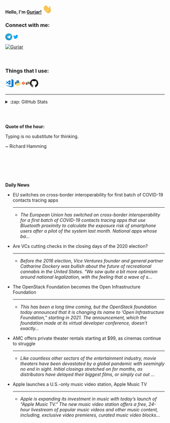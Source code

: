 #### Hello, I'm [Gurjar!](https://GurjarKing.github.io) <img src="https://raw.githubusercontent.com/ABSphreak/ABSphreak/master/gifs/Hi.gif" width="30px"></h2>


### Connect with me:

[<img align="left" alt="Gurjar | Telegram" width="22px" src="https://raw.githubusercontent.com/github/explore/80688e429a7d4ef2fca1e82350fe8e3517d3494d/topics/telegram/telegram.png" />][Telegram]
[<img align="left" alt="Gurjar | Twitter" width="22px" src="https://raw.githubusercontent.com/github/explore/80688e429a7d4ef2fca1e82350fe8e3517d3494d/topics/twitter/twitter.png" />][Twitter]
<br >
<br >
<a href="https://github.com/GurjarKing"><img src="https://komarev.com/ghpvc/?username=GurjarKing" alt="Gurjar" /></a> <br />
<br />
<br />
<!-- <br >

![](https://visitor-badge.glitch.me/badge?page_id=GurjarKing)

<br /> -->

### Things that I use:

[<img align="left" alt="Visual Studio Code" width="26px" src="https://raw.githubusercontent.com/github/explore/80688e429a7d4ef2fca1e82350fe8e3517d3494d/topics/visual-studio-code/visual-studio-code.png" />][VSCode]
[<img align="left" alt="Python" width="26px" src="https://raw.githubusercontent.com/github/explore/80688e429a7d4ef2fca1e82350fe8e3517d3494d/topics/python/python.png" />][Python]
[<img align="left" alt="Git" width="26px" src="https://raw.githubusercontent.com/github/explore/80688e429a7d4ef2fca1e82350fe8e3517d3494d/topics/git/git.png" />][Git]
[<img align="left" alt="GitHub" width="26px" src="https://raw.githubusercontent.com/github/explore/78df643247d429f6cc873026c0622819ad797942/topics/github/github.png" />][Github]

<br />
<br />

---
<details>
  <summary>:zap: GitHub Stats</summary>

<img align="left" alt="Gurjar's Github Stats" src="https://github-readme-stats.vercel.app/api?username=GurjarKing&show_icons=true&hide_border=true&count_private=true&include_all_commit=true&theme=algolia" />

</details>

<!-- ### 🔔 My latest tweet
<a href="https://twitter.com/Gurjar_King43" target="_blank">
	<img src="https://github.com/GurjarKing/GurjarKing/raw/master/tweet.png" width="70%" align="center" alt="Click to view on Twitter" title="My latest tweet, as an image"/>
</a> -->
<br>

<pre>

</pre>

**Quote of the hour:**

Typing is no substitute for thinking.

~ Richard Hamming
<pre>

</pre>
<br>
<pre>


</pre>
<strong>Daily News</strong>
  
  - EU switches on cross-border interoperability for first batch of COVID-19 contacts tracing apps
     <hr/>
     
      - *The European Union has switched on cross-border interoperability for a first batch of COVID-19 contacts tracing apps that use Bluetooth proximity to calculate the exposure risk of smartphone users after a pilot of the system last month. National apps whose ba…*
     
  - Are VCs cutting checks in the closing days of the 2020 election?
      <hr/>
      
      - *Before the 2016 election, Vice Ventures founder and general partner Catharine Dockery was bullish about the future of recreational cannabis in the United States. “We saw quite a bit more optimism around national legalization, with the feeling that a wave of s…*
      
  - The OpenStack Foundation becomes the Open Infrastructure Foundation
      <hr/>
      
      - *This has been a long time coming, but the OpenStack foundation today announced that it is changing its name to ‘Open Infrastructure Foundation,” starting in 2021. The announcement, which the foundation made at its virtual developer conference, doesn’t exactly…*
      
  - AMC offers private theater rentals starting at $99, as cinemas continue to struggle
      <hr/>
      
      - *Like countless other sectors of the entertainment industry, movie theaters have been devastated by a global pandemic with seemingly no end in sight. Initial closings stretched on for months, as distributors have delayed their biggest films, or simply cut out …*
       
  - Apple launches a U.S.-only music video station, Apple Music TV
      <hr/>
       
       - *Apple is expanding its investment in music with today’s launch of “Apple Music TV.” The new music video station offers a free, 24-hour livestream of popular music videos and other music content, including, exclusive video premieres, curated music video blocks…*
      

<br />

[VSCode]: https://code.visualstudio.com/
[Python]: https://www.python.org/
[Git]: https://git-scm.com/
[Github]: https://github.com/
[Telegram]: https://t.me/Gurjar_King/
[Twitter]: https://twitter.com/Gurjar_King43/
